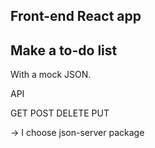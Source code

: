 ## Front-end React app

## Make a to-do list

With a mock JSON.

API

GET
POST
DELETE
PUT

-> I choose json-server package
